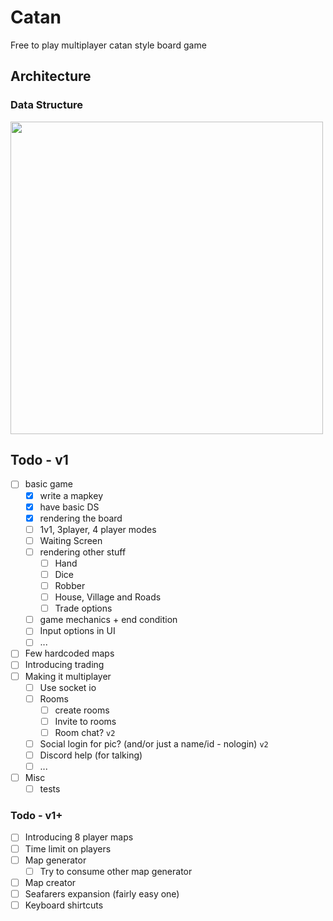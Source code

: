 # Catan
Free to play multiplayer catan style board game

## Architecture
### Data Structure
<img src="https://github.com/bigomega/catan/assets/2320747/53b0abb7-78a0-49f3-8de8-0548003b3d81" width="500px"/>


## Todo - v1
- [ ] basic game
  - [x] write a mapkey
  - [x] have basic DS
  - [x] rendering the board
  - [ ] 1v1, 3player, 4 player modes
  - [ ] Waiting Screen
  - [ ] rendering other stuff
    - [ ] Hand
    - [ ] Dice
    - [ ] Robber
    - [ ] House, Village and Roads
    - [ ] Trade options
  - [ ] game mechanics + end condition
  - [ ] Input options in UI
  - [ ] ...
- [ ] Few hardcoded maps
- [ ] Introducing trading
- [ ] Making it multiplayer
  - [ ] Use socket io
  - [ ] Rooms
    - [ ] create rooms
    - [ ] Invite to rooms
    - [ ] Room chat? `v2`
  - [ ] Social login for pic? (and/or just a name/id - nologin) `v2`
  - [ ] Discord help (for talking)
  - [ ] ...
- [ ] Misc
  - [ ] tests

### Todo - v1+
- [ ] Introducing 8 player maps
- [ ] Time limit on players
- [ ] Map generator
  - [ ] Try to consume other map generator
- [ ] Map creator
- [ ] Seafarers expansion (fairly easy one)
- [ ] Keyboard shirtcuts
